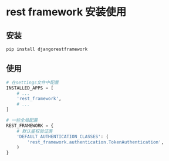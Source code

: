 # rest framework 安装使用

## 安装

```shell
pip install djangorestframework
```

## 使用

```python
# 在settings文件中配置
INSTALLED_APPS = [
    # ...
    'rest_framework',
    # ...
]

# 一些全局配置
REST_FRAMEWORK = {
    # 默认鉴权验证类
    'DEFAULT_AUTHENTICATION_CLASSES': (
        'rest_framework.authentication.TokenAuthentication',
    )
}
```
